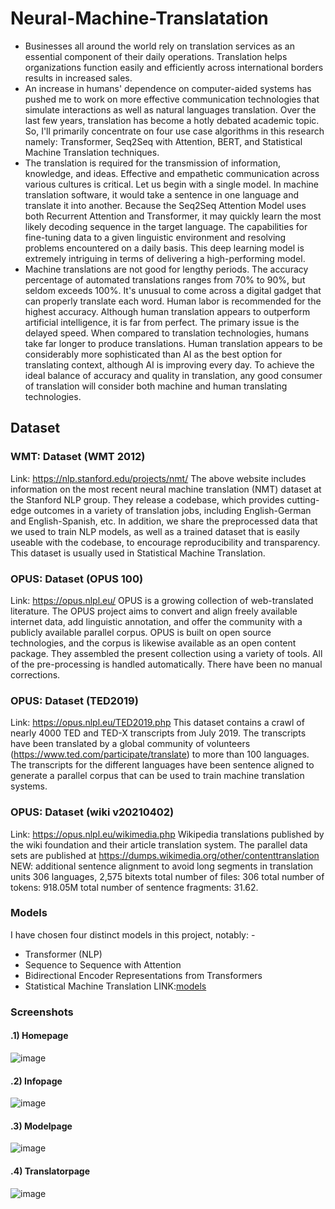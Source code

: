 # Neural-Machine-Translatation
* Businesses all around the world rely on translation services as an essential component of their daily operations. Translation helps organizations function easily and efficiently across international borders results in increased sales.
* An increase in humans' dependence on computer-aided systems has pushed me to work on more effective communication technologies that simulate interactions as well as natural languages translation. Over the last few years, translation has become a hotly debated academic topic. So, I'll primarily concentrate on four use case algorithms in this research namely: Transformer, Seq2Seq with Attention, BERT, and Statistical Machine Translation techniques.
* The translation is required for the transmission of information, knowledge, and ideas. Effective and empathetic communication across various cultures is critical. Let us begin with a single model. In machine translation software, it would take a sentence in one language and translate it into another. Because the Seq2Seq Attention Model uses both Recurrent Attention and Transformer, it may quickly learn the most likely decoding sequence in the target language. The capabilities for fine-tuning data to a given linguistic environment and resolving problems encountered on a daily basis. This deep learning model is extremely intriguing in terms of delivering a high-performing model.
* Machine translations are not good for lengthy periods. The accuracy percentage of automated translations ranges from 70% to 90%, but seldom exceeds 100%. It's unusual to come across a digital gadget that can properly translate each word. Human labor is recommended for the highest accuracy.  Although human translation appears to outperform artificial intelligence, it is far from perfect. The primary issue is the delayed speed. When compared to translation technologies, humans take far longer to produce translations. Human translation appears to be considerably more sophisticated than AI as the best option for translating context, although AI is improving every day. To achieve the ideal balance of accuracy and quality in translation, any good consumer of translation will consider both machine and human translating technologies.

## Dataset
### WMT: Dataset (WMT 2012)
Link: https://nlp.stanford.edu/projects/nmt/
The above website includes information on the most recent neural machine translation (NMT) dataset at the Stanford NLP group. They release a codebase, which provides cutting-edge outcomes in a variety of translation jobs, including English-German and English-Spanish, etc. In addition, we share the preprocessed data that we used to train NLP models, as well as a trained dataset that is easily useable with the codebase, to encourage reproducibility and transparency. This dataset is usually used in Statistical Machine Translation.

### OPUS: Dataset (OPUS 100)
Link: https://opus.nlpl.eu/
OPUS is a growing collection of web-translated literature. The OPUS project aims to convert and align freely available internet data, add linguistic annotation, and offer the community with a publicly available parallel corpus. OPUS is built on open source technologies, and the corpus is likewise available as an open content package. They assembled the present collection using a variety of tools. All of the pre-processing is handled automatically. There have been no manual corrections.

### OPUS: Dataset (TED2019)
Link: https://opus.nlpl.eu/TED2019.php
This dataset contains a crawl of nearly 4000 TED and TED-X transcripts from July 2019. The transcripts have been translated by a global community of volunteers (https://www.ted.com/participate/translate) to more than 100 languages.
The transcripts for the different languages have been sentence aligned to generate a parallel corpus that can be used to train machine translation systems.

### OPUS: Dataset (wiki v20210402)
Link: https://opus.nlpl.eu/wikimedia.php
Wikipedia translations published by the wiki foundation and their article translation system. The parallel data sets are published at https://dumps.wikimedia.org/other/contenttranslation
NEW: additional sentence alignment to avoid long segments in translation units
306 languages, 2,575 bitexts
total number of files: 306
total number of tokens: 918.05M
total number of sentence fragments: 31.62.

### Models
I have chosen four distinct models in this project, notably: -
*	Transformer (NLP)
*	Sequence to Sequence with Attention
*	Bidirectional Encoder Representations from Transformers
*	Statistical Machine Translation
LINK:[models](https://drive.google.com/drive/folders/11zMPs6gu7wJju4S0-OzSbDKSsV9uhCWR?usp=sharing)

### Screenshots
#### .1) Homepage
![image](https://www.linkpicture.com/q/firstpage_1.png)

#### .2) Infopage
![image](https://www.linkpicture.com/q/secondpage.png)

#### .3) Modelpage
![image](https://www.linkpicture.com/q/Thirdpage.png)

#### .4) Translatorpage
![image](https://www.linkpicture.com/q/fouthpage.png)


